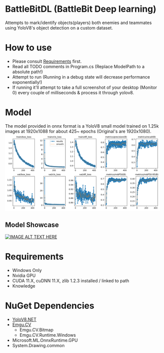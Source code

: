 # BattleBitDL (BattleBit Deep learning)
Attempts to mark/identify objects(players) both enemies and teammates using YoloV8's object detection on a custom dataset.

# How to use
- Please consult [Requirements](#-Requirements) first.
- Read all TODO comments in Program.cs (Replace ModelPath to a absolute path!)
- Attempt to run (Running in a debug state will decrease performance exponentially!)
- If running it'll attempt to take a full screenshot of your desktop (Monitor 0) every couple of milliseconds & process it through yolov8.

# Model
The model provided in onnx format is a YoloV8 small model trained on 1.25k images at 1920x1088 for about 425~ epochs (Original's are 1920x1080).
![Model Results](results.png)
## Model Showcase
[![IMAGE ALT TEXT HERE](https://img.youtube.com/vi/Cny8H-UTDYs/0.jpg)](https://www.youtube.com/watch?v=Cny8H-UTDYs)

# Requirements
- Windows Only
- Nvidia GPU
- CUDA 11.X, cuDNN 11.X, zlib 1.2.3 installed / linked to path
- Knowledge

# NuGet Dependencies
- [YoloV8.NET](https://github.com/sstainba/Yolov8.Net/)
- [Emgu.CV](https://github.com/emgucv/emgucv)
  - Emgu.CV.Bitmap
  - Emgu.CV.Runtime.Windows
- Microsoft.ML.OnnxRuntime.GPU
- System.Drawing.common